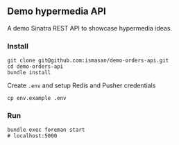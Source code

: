 ## Demo hypermedia API

A demo Sinatra REST API to showcase hypermedia ideas.

### Install

```
git clone git@github.com:ismasan/demo-orders-api.git
cd demo-orders-api
bundle install
```

Create `.env` and setup Redis and Pusher credentials

```
cp env.example .env
```

### Run

```
bundle exec foreman start
# localhost:5000
```

